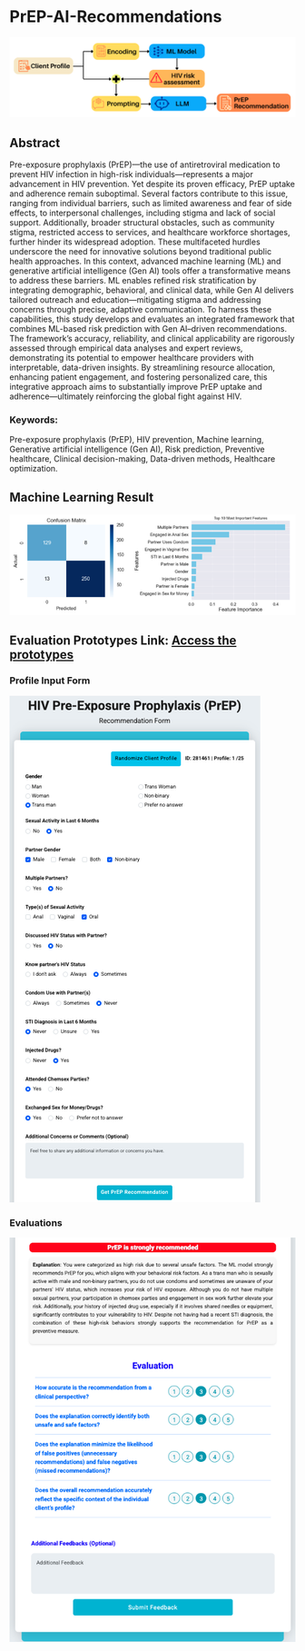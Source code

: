 # PrEP-AI-Recommendations
![My Local Image](/images/Figure1.png)

## Abstract
Pre-exposure prophylaxis (PrEP)—the use of antiretroviral medication to prevent HIV infection in high-risk individuals—represents a major advancement in HIV prevention. Yet despite its proven efficacy, PrEP uptake and adherence remain suboptimal. Several factors contribute to this issue, ranging from individual barriers, such as limited awareness and fear of side effects, to interpersonal challenges, including stigma and lack of social support. Additionally, broader structural obstacles, such as community stigma, restricted access to services, and healthcare workforce shortages, further hinder its widespread adoption. These multifaceted hurdles underscore the need for innovative solutions beyond traditional public health approaches. In this context, advanced machine learning (ML) and generative artificial intelligence (Gen AI) tools offer a transformative means to address these barriers. ML enables refined risk stratification by integrating demographic, behavioral, and clinical data, while Gen AI delivers tailored outreach and education—mitigating stigma and addressing concerns through precise, adaptive communication. To harness these capabilities, this study develops and evaluates an integrated framework that combines ML-based risk prediction with Gen AI–driven recommendations. The framework’s accuracy, reliability, and clinical applicability are rigorously assessed through empirical data analyses and expert reviews, demonstrating its potential to empower healthcare providers with interpretable, data-driven insights. By streamlining resource allocation, enhancing patient engagement, and fostering personalized care, this integrative approach aims to substantially improve PrEP uptake and adherence—ultimately reinforcing the global fight against HIV.


### Keywords:
Pre-exposure prophylaxis (PrEP), HIV prevention, Machine learning, Generative artificial intelligence (Gen AI), Risk prediction, Preventive healthcare, Clinical decision-making, Data-driven methods, Healthcare optimization.

## Machine Learning Result
![My Local Image](/images/Figure2.png)

## Evaluation Prototypes Link: [Access the prototypes](http://202.80.238.234:23380/)

### Profile Input Form
![My Local Image](/images/prototype.png)

### Evaluations
![My Local Image](/images/profileevaluation.png)


